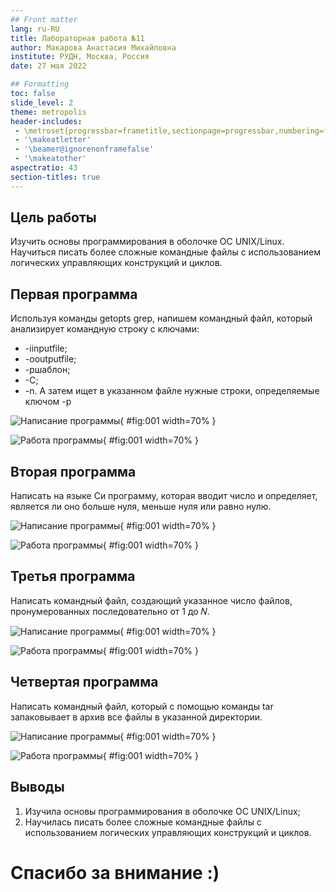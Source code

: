 ```yaml
---
## Front matter
lang: ru-RU
title: Лабораторная работа №11
author: Макарова Анастасия Михайловна
institute: РУДН, Москва, Россия
date: 27 мая 2022

## Formatting
toc: false
slide_level: 2
theme: metropolis
header-includes: 
 - \metroset{progressbar=frametitle,sectionpage=progressbar,numbering=fraction}
 - '\makeatletter'
 - '\beamer@ignorenonframefalse'
 - '\makeatother'
aspectratio: 43
section-titles: true
---
```



## Цель работы 

Изучить основы программирования в оболочке ОС UNIX/Linux. Научиться писать более сложные командные файлы с использованием логических управляющих конструкций и циклов.

## Первая программа

Используя команды getopts grep, напишем командный файл, который анализирует командную строку с ключами:
* -iinputfile;
* -ooutputfile;
* -pшаблон;
* -C;
* -n.
А затем ищет в указанном файле нужные строки, определяемые ключом -p

![Написание программы](image/1.png){ #fig:001 width=70% }

![Работа программы](image/4.png){ #fig:001 width=70% }

## Вторая программа

Написать на языке Си программу, которая вводит число и определяет, является ли оно больше нуля, меньше нуля или равно нулю. 

![Написание программы](image/7.png){ #fig:001 width=70% }

![Работа программы](image/8.png){ #fig:001 width=70% }

## Третья программа

Написать командный файл, создающий указанное число файлов, пронумерованных последовательно от 1 до 𝑁.

![Написание программы](image/10.png){ #fig:001 width=70% }

![Работа программы](image/11.png){ #fig:001 width=70% }

## Четвертая программа

Написать командный файл, который с помощью команды tar запаковывает в архив все файлы в указанной директории.

![Написание программы](image/13.png){ #fig:001 width=70% }

![Работа программы](image/14.png){ #fig:001 width=70% }


## Выводы

1) Изучила основы программирования в оболочке ОС UNIX/Linux;
2) Научилась писать более сложные командные файлы с использованием логических управляющих конструкций и циклов.

# Спасибо за внимание :)


